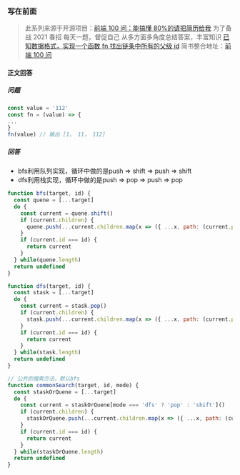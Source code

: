 ### 写在前面

> 此系列来源于开源项目：[前端 100 问：能搞懂 80%的请把简历给我](https://github.com/yygmind/blog/issues/43)
> 为了备战 2021 春招
> 每天一题，督促自己
> 从多方面多角度总结答案，丰富知识
> [已知数据格式，实现一个函数 fn 找出链条中所有的父级 id](https://github.com/Advanced-Frontend/Daily-Interview-Question/issues/143)
> 简书整合地址：[前端 100 问](https://www.jianshu.com/c/70e2e00df1b0)

#### 正文回答

##### 问题

```js
const value = '112'
const fn = (value) => {
...
}
fn(value) // 输出 [1， 11， 112]
```

##### 回答

- bfs利用队列实现，循环中做的是push => shift => push => shift
- dfs利用栈实现，循环中做的是push => pop => push => pop

```js
function bfs(target, id) {
  const quene = [...target]
  do {
    const current = quene.shift()
    if (current.children) {
      quene.push(...current.children.map(x => ({ ...x, path: (current.path || current.id) + '-' + x.id })))
    }
    if (current.id === id) {
      return current
    }
  } while(quene.length)
  return undefined
}

function dfs(target, id) {
  const stask = [...target]
  do {
    const current = stask.pop()
    if (current.children) {
      stask.push(...current.children.map(x => ({ ...x, path: (current.path || current.id) + '-' + x.id })))
    }
    if (current.id === id) {
      return current
    }
  } while(stask.length)
  return undefined
}

// 公共的搜索方法，默认bfs
function commonSearch(target, id, mode) {
  const staskOrQuene = [...target]
  do {
    const current = staskOrQuene[mode === 'dfs' ? 'pop' : 'shift']()
    if (current.children) {
      staskOrQuene.push(...current.children.map(x => ({ ...x, path: (current.path || current.id) + '-' + x.id })))
    }
    if (current.id === id) {
      return current
    }
  } while(staskOrQuene.length)
  return undefined
}
```